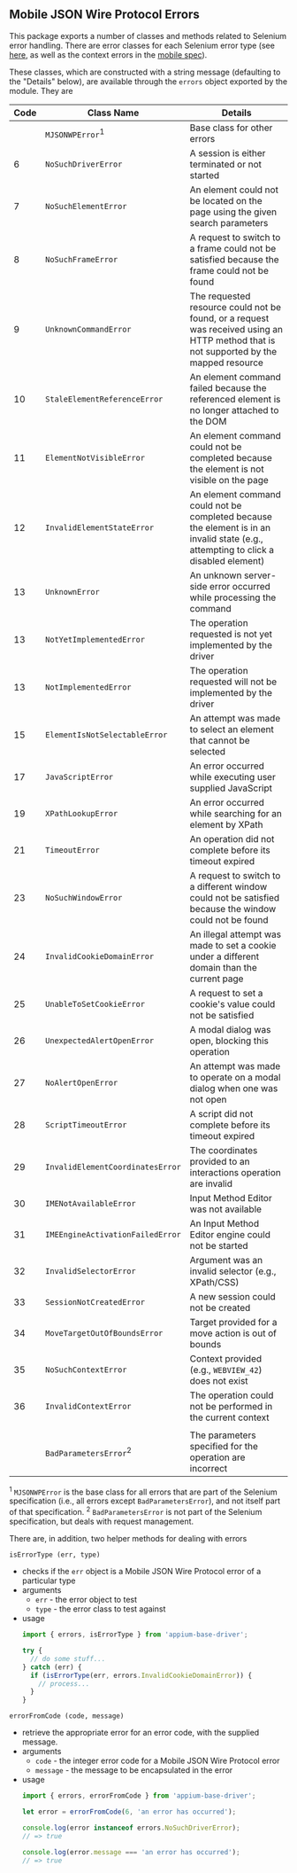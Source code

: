 ## Mobile JSON Wire Protocol Errors

This package exports a number of classes and methods related to Selenium error handling. There are error classes for each Selenium error type (see [here](https://code.google.com/p/selenium/wiki/JsonWireProtocol#Response_Status_Codes), as well as the context errors in the [mobile spec](https://github.com/SeleniumHQ/mobile-spec/blob/master/spec-draft.md#webviews-and-other-contexts)).

These classes, which are constructed with a string message (defaulting to the "Details" below), are available through the `errors` object exported by the module. They are

Code | Class Name                       | Details
-----|----------------------------------|-----------------------------------------------
     | `MJSONWPError`<sup>1</sup>       | Base class for other errors
6    | `NoSuchDriverError`              | A session is either terminated or not started
7    | `NoSuchElementError`             | An element could not be located on the page using the given search parameters
8    | `NoSuchFrameError`               | A request to switch to a frame could not be satisfied because the frame could not be found
9    | `UnknownCommandError`            | The requested resource could not be found, or a request was received using an HTTP method that is not supported by the mapped resource
10   | `StaleElementReferenceError`     | An element command failed because the referenced element is no longer attached to the DOM
11   | `ElementNotVisibleError`         | An element command could not be completed because the element is not visible on the page
12   | `InvalidElementStateError`       | An element command could not be completed because the element is in an invalid state (e.g., attempting to click a disabled element)
13   | `UnknownError`                   | An unknown server-side error occurred while processing the command
13   | `NotYetImplementedError`         | The operation requested is not yet implemented by the driver
13   | `NotImplementedError`            | The operation requested will not be implemented by the driver
15   | `ElementIsNotSelectableError`    | An attempt was made to select an element that cannot be selected
17   | `JavaScriptError`                | An error occurred while executing user supplied JavaScript
19   | `XPathLookupError`               | An error occurred while searching for an element by XPath
21   | `TimeoutError`                   | An operation did not complete before its timeout expired
23   | `NoSuchWindowError`              | A request to switch to a different window could not be satisfied because the window could not be found
24   | `InvalidCookieDomainError`       | An illegal attempt was made to set a cookie under a different domain than the current page
25   | `UnableToSetCookieError`         | A request to set a cookie's value could not be satisfied
26   | `UnexpectedAlertOpenError`       | A modal dialog was open, blocking this operation
27   | `NoAlertOpenError`               | An attempt was made to operate on a modal dialog when one was not open
28   | `ScriptTimeoutError`             | A script did not complete before its timeout expired
29   | `InvalidElementCoordinatesError` | The coordinates provided to an interactions operation are invalid
30   | `IMENotAvailableError`           | Input Method Editor was not available
31   | `IMEEngineActivationFailedError` | An Input Method Editor engine could not be started
32   | `InvalidSelectorError`           | Argument was an invalid selector (e.g., XPath/CSS)
33   | `SessionNotCreatedError`         | A new session could not be created
34   | `MoveTargetOutOfBoundsError`     | Target provided for a move action is out of bounds
35   | `NoSuchContextError`             | Context provided (e.g., `WEBVIEW_42`) does not exist
36   | `InvalidContextError`            | The operation could not be performed in the current context
     |                                  |
     | `BadParametersError`<sup>2</sup> | The parameters specified for the operation are incorrect

<sup>1</sup> `MJSONWPError` is the base class for all errors that are part of the Selenium specification (i.e., all errors except `BadParametersError`), and not itself part of that specification.
<sup>2</sup> `BadParametersError` is not part of the Selenium specification, but deals with request management.

There are, in addition, two helper methods for dealing with errors

`isErrorType (err, type)`

- checks if the `err` object is a Mobile JSON Wire Protocol error of a particular type
- arguments
  - `err` - the error object to test
  - `type` - the error class to test against
- usage
  ```js
  import { errors, isErrorType } from 'appium-base-driver';

  try {
    // do some stuff...
  } catch (err) {
    if (isErrorType(err, errors.InvalidCookieDomainError)) {
      // process...
    }
  }
  ```

`errorFromCode (code, message)`

- retrieve the appropriate error for an error code, with the supplied message.
- arguments
  - `code` - the integer error code for a Mobile JSON Wire Protocol error
  - `message` - the message to be encapsulated in the error
- usage
  ```js
  import { errors, errorFromCode } from 'appium-base-driver';

  let error = errorFromCode(6, 'an error has occurred');

  console.log(error instanceof errors.NoSuchDriverError);
  // => true

  console.log(error.message === 'an error has occurred');
  // => true
  ```
